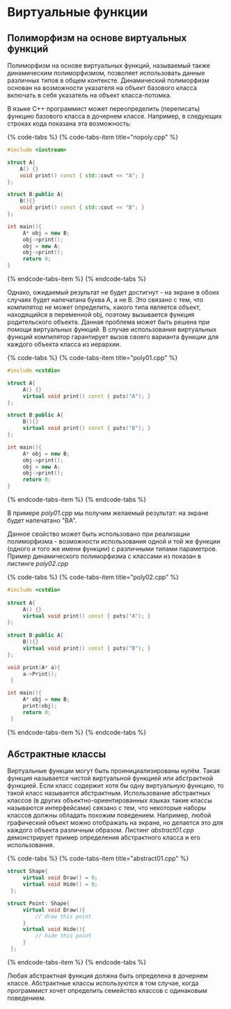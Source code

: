 # Виртуальные функции

## Полиморфизм на основе виртуальных функций

Полиморфизм на основе виртуальных функций, называемый также динамическим полиморфизмом, позволяет использовать данные различных типов в общем контексте. Динамический полиморфизм основан на возможности указателя на объект базового класса включать в себя указатель на объект класса-потомка.

В языке С++ программист может переопределить \(переписать\) функцию базового класса в дочернем классе. Например, в следующих строках кода показана эта возможность:

{% code-tabs %}
{% code-tabs-item title="nopoly.cpp" %}
```cpp
#include <iostream>

struct A{
    A() {}
    void print() const { std::cout << "A"; }
};

struct B:public A{
    B(){}
    void print() const { std::cout << "B"; }
};

int main(){
     A* obj = new B;
     obj->print();
     obj = new A;
     obj->print();
     return 0; 
}
```
{% endcode-tabs-item %}
{% endcode-tabs %}

Однако, ожидаемый результат не будет достигнут - на экране  в обоих случаях будет напечатана буква A, а не B. Это связано с тем, что компилятор не может определить, какого типа является объект, находящийся в переменной obj, поэтому вызывается функция родительского объекта. Данная проблема может быть решена при помощи виртуальных функций. В случае использования виртуальных функций компилятор гарантирует вызов своего варианта функции для каждого объекта класса из иерархии.

{% code-tabs %}
{% code-tabs-item title="poly01.cpp" %}
```cpp
#include <сstdio>

struct A{
     A() {}
     virtual void print() const { puts("A"); }
};

struct B:public A{
     B(){}
     virtual void print() const { puts("B"); }
};

int main(){
     A* obj = new B;
     obj->print();
     obj = new A;
     obj->print();
     return 0;
}

```
{% endcode-tabs-item %}
{% endcode-tabs %}

В примере _poly01.cpp_ мы получим желаемый результат: на экране будет напечатано "BA".

Данное свойство может быть использовано при реализации полиморфизма - возможности использования одной и той же функции \(одного и того же имени функции\) с различными типами параметров. Пример динамического полиморфизма с классами из показан в листинге _poly02.cpp_

{% code-tabs %}
{% code-tabs-item title="poly02.cpp" %}
```cpp
#include <сstdio>
​
struct A{
     A() {}
     virtual void print() const { puts("A"); }
};
​
struct B:public A{
     B(){}
     virtual void print() const { puts("B"); }
};

void print(A* a){
     a->Print();
 }

int main(){
     A* obj = new B;
     print(obj);
     return 0;
 }
```
{% endcode-tabs-item %}
{% endcode-tabs %}

## Абстрактные классы

Виртуальные функции могут быть проинициализированы нулём. Такая функция называется чистой виртуальной функцией или абстрактной функцией. Если класс содержит хотя бы одну виртуальную функцию, то такой класс называется абстрактным. Использование абстрактных классов \(в других объектно-ориентированных языках такие классы называются интерфейсами\) связано с тем, что некоторые наборы классов должны обладать похожим поведением. Например, любой графический объект можно отображать на экране, но делается это для каждого объекта различным образом. Листинг _abstract01.cpp_ демонстрирует пример определения абстрактного класса и его использования.

{% code-tabs %}
{% code-tabs-item title="abstract01.cpp" %}
```cpp
struct Shape{
     virtual void Draw() = 0;
     virtual void Hide() = 0;
 };

struct Point: Shape{
     virtual void Draw(){
         // draw this point
     }
     virtual void Hide(){
         // hide this point
     }
 };

```
{% endcode-tabs-item %}
{% endcode-tabs %}

Любая абстрактная функция должна быть определена в дочернем классе. Абстрактные классы используются в том случае, когда программист хочет определить семейство классов с одинаковым поведением.


